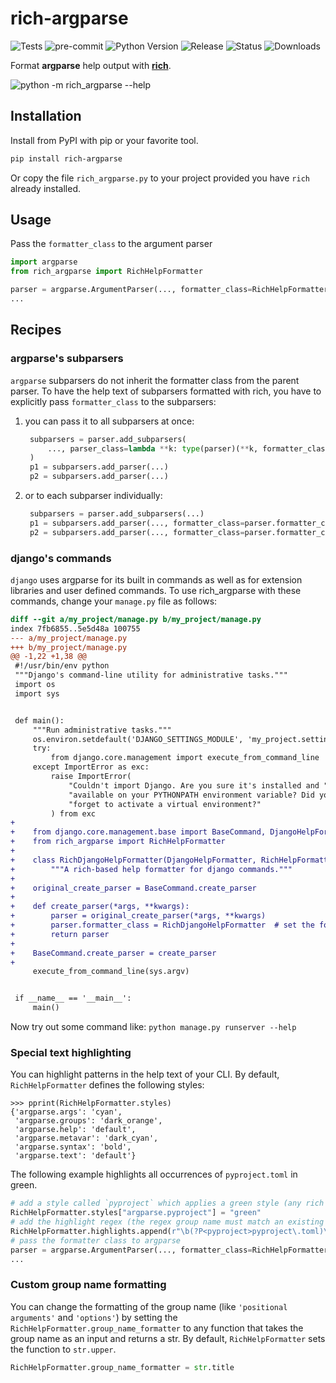 # rich-argparse
![Tests](https://img.shields.io/github/workflow/status/hamdanal/rich-argparse/tests?label=tests)
![pre-commit](https://img.shields.io/github/workflow/status/hamdanal/rich-argparse/pre-commit?label=pre-commit)
![Python Version](https://img.shields.io/pypi/pyversions/rich-argparse)
![Release](https://img.shields.io/github/v/release/hamdanal/rich-argparse?sort=semver)
![Status](https://img.shields.io/pypi/status/rich-argparse)
![Downloads](https://img.shields.io/pypi/dm/rich-argparse)

Format **argparse** help output with [**rich**](https://pypi.org/project/rich).

![python -m rich_argparse --help](
https://user-images.githubusercontent.com/93259987/194706255-caf3e987-9853-41f5-85d9-1150c7c8ac31.png)

## Installation

Install from PyPI with pip or your favorite tool.

```sh
pip install rich-argparse
```

Or copy the file `rich_argparse.py` to your project provided you have `rich` already installed.

## Usage

Pass the `formatter_class` to the argument parser
```python
import argparse
from rich_argparse import RichHelpFormatter

parser = argparse.ArgumentParser(..., formatter_class=RichHelpFormatter)
...
```

## Recipes

### argparse's subparsers
`argparse` subparsers do not inherit the formatter class from the parent parser. To have the help
text of subparsers formatted with rich, you have to explicitly pass `formatter_class` to the
subparsers:

1. you can pass it to all subparsers at once:
   ```python
    subparsers = parser.add_subparsers(
        ..., parser_class=lambda **k: type(parser)(**k, formatter_class=parser.formatter_class),
    )
    p1 = subparsers.add_parser(...)
    p2 = subparsers.add_parser(...)
   ```
1. or to each subparser individually:
   ```python
    subparsers = parser.add_subparsers(...)
    p1 = subparsers.add_parser(..., formatter_class=parser.formatter_class)
    p2 = subparsers.add_parser(..., formatter_class=parser.formatter_class)
   ```

### django's commands
`django` uses argparse for its built in commands as well as for extension libraries and user
defined commands. To use rich_argparse with these commands, change your `manage.py` file as
follows:

```diff
diff --git a/my_project/manage.py b/my_project/manage.py
index 7fb6855..5e5d48a 100755
--- a/my_project/manage.py
+++ b/my_project/manage.py
@@ -1,22 +1,38 @@
 #!/usr/bin/env python
 """Django's command-line utility for administrative tasks."""
 import os
 import sys


 def main():
     """Run administrative tasks."""
     os.environ.setdefault('DJANGO_SETTINGS_MODULE', 'my_project.settings')
     try:
         from django.core.management import execute_from_command_line
     except ImportError as exc:
         raise ImportError(
             "Couldn't import Django. Are you sure it's installed and "
             "available on your PYTHONPATH environment variable? Did you "
             "forget to activate a virtual environment?"
         ) from exc
+
+    from django.core.management.base import BaseCommand, DjangoHelpFormatter
+    from rich_argparse import RichHelpFormatter
+
+    class RichDjangoHelpFormatter(DjangoHelpFormatter, RichHelpFormatter):  # django first
+        """A rich-based help formatter for django commands."""
+
+    original_create_parser = BaseCommand.create_parser
+
+    def create_parser(*args, **kwargs):
+        parser = original_create_parser(*args, **kwargs)
+        parser.formatter_class = RichDjangoHelpFormatter  # set the formatter_class
+        return parser
+
+    BaseCommand.create_parser = create_parser
+
     execute_from_command_line(sys.argv)


 if __name__ == '__main__':
     main()
```

Now try out some command like: `python manage.py runserver --help`

### Special text highlighting

You can highlight patterns in the help text of your CLI. By default, `RichHelpFormatter` defines
the following styles:
```pycon
>>> pprint(RichHelpFormatter.styles)
{'argparse.args': 'cyan',
 'argparse.groups': 'dark_orange',
 'argparse.help': 'default',
 'argparse.metavar': 'dark_cyan',
 'argparse.syntax': 'bold',
 'argparse.text': 'default'}
```
The following example highlights all occurrences of `pyproject.toml` in green.

```python
# add a style called `pyproject` which applies a green style (any rich style works)
RichHelpFormatter.styles["argparse.pyproject"] = "green"
# add the highlight regex (the regex group name must match an existing style name)
RichHelpFormatter.highlights.append(r"\b(?P<pyproject>pyproject\.toml)\b")
# pass the formatter class to argparse
parser = argparse.ArgumentParser(..., formatter_class=RichHelpFormatter)
...
```

### Custom group name formatting

You can change the formatting of the group name (like `'positional arguments'` and `'options'`) by
setting the `RichHelpFormatter.group_name_formatter` to any function that takes the group name as
an input and returns a str. By default, `RichHelpFormatter` sets the function to `str.upper`.

```python
RichHelpFormatter.group_name_formatter = str.title
```
